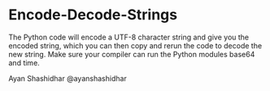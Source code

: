 # Encode-Decode-Strings

The Python code will encode a UTF-8 character string and give you the encoded string, which you can then copy and rerun the code to decode the new string.
Make sure your compiler can run the Python modules base64 and time.

Ayan Shashidhar
@ayanshashidhar
